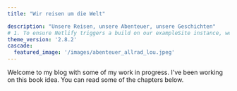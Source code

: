 ```yaml
---
title: "Wir reisen um die Welt"

description: "Unsere Reisen, unsere Abenteuer, unsere Geschichten"
# 1. To ensure Netlify triggers a build on our exampleSite instance, we need to change a file in the exampleSite directory.
theme_version: '2.8.2'
cascade:
  featured_image: '/images/abenteuer_allrad_lou.jpeg'
---
```

Welcome to my blog with some of my work in progress. I've been working on this book idea. You can read some of the chapters below.
